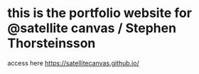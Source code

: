 # this is the portfolio website for @satellite canvas / Stephen Thorsteinsson

access here https://satellitecanvas.github.io/
